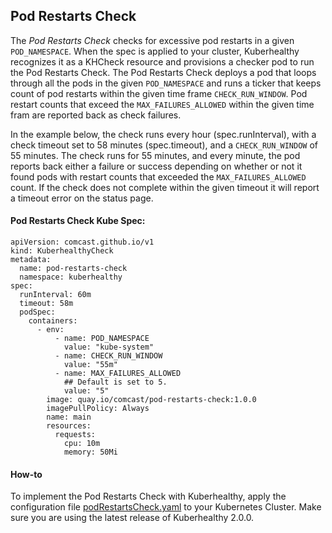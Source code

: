 ## Pod Restarts Check

The *Pod Restarts Check* checks for excessive pod restarts in a given `POD_NAMESPACE`. When the spec is applied to your 
cluster, Kuberhealthy recognizes it as a KHCheck resource and provisions a checker pod to run the Pod Restarts Check. 
The Pod Restarts Check deploys a pod that loops through all the pods in the given `POD_NAMESPACE` and runs a ticker that 
keeps count of pod restarts within the given time frame `CHECK_RUN_WINDOW`. Pod restart counts that exceed the 
`MAX_FAILURES_ALLOWED` within the given time fram are reported back as check failures. 

In the example below, the check runs every hour (spec.runInterval), with a check timeout set to 58 minutes 
(spec.timeout), and a `CHECK_RUN_WINDOW` of 55 minutes. The check runs for 55 minutes, and every minute, the pod reports 
back either a failure or success depending on whether or not it found pods with restart counts that exceeded the 
`MAX_FAILURES_ALLOWED` count. If the check does not complete within the given timeout it will report a timeout error on 
the status page. 

#### Pod Restarts Check Kube Spec:

```$xslt
apiVersion: comcast.github.io/v1
kind: KuberhealthyCheck
metadata:
  name: pod-restarts-check
  namespace: kuberhealthy
spec:
  runInterval: 60m
  timeout: 58m
  podSpec:
    containers:
      - env:
          - name: POD_NAMESPACE
            value: "kube-system"
          - name: CHECK_RUN_WINDOW
            value: "55m"
          - name: MAX_FAILURES_ALLOWED 
            ## Default is set to 5.
            value: "5"
        image: quay.io/comcast/pod-restarts-check:1.0.0
        imagePullPolicy: Always
        name: main
        resources:
          requests:
            cpu: 10m
            memory: 50Mi
```

#### How-to 

To implement the Pod Restarts Check with Kuberhealthy, apply the configuration file [podRestartsCheck.yaml](podRestartsCheck.yaml) to your Kubernetes Cluster.
Make sure you are using the latest release of Kuberhealthy 2.0.0. 
